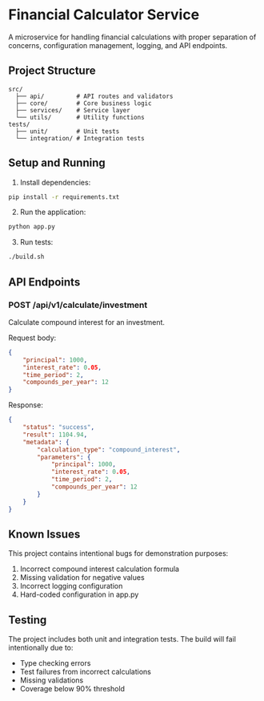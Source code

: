 # Financial Calculator Service

A microservice for handling financial calculations with proper separation of concerns, configuration management, logging, and API endpoints.

## Project Structure
```
src/
  ├── api/         # API routes and validators
  ├── core/        # Core business logic
  ├── services/    # Service layer
  └── utils/       # Utility functions
tests/
  ├── unit/        # Unit tests
  └── integration/ # Integration tests
```

## Setup and Running

1. Install dependencies:
```bash
pip install -r requirements.txt
```

2. Run the application:
```bash
python app.py
```

3. Run tests:
```bash
./build.sh
```

## API Endpoints

### POST /api/v1/calculate/investment
Calculate compound interest for an investment.

Request body:
```json
{
    "principal": 1000,
    "interest_rate": 0.05,
    "time_period": 2,
    "compounds_per_year": 12
}
```

Response:
```json
{
    "status": "success",
    "result": 1104.94,
    "metadata": {
        "calculation_type": "compound_interest",
        "parameters": {
            "principal": 1000,
            "interest_rate": 0.05,
            "time_period": 2,
            "compounds_per_year": 12
        }
    }
}
```

## Known Issues
This project contains intentional bugs for demonstration purposes:
1. Incorrect compound interest calculation formula
2. Missing validation for negative values
3. Incorrect logging configuration
4. Hard-coded configuration in app.py

## Testing
The project includes both unit and integration tests. The build will fail intentionally due to:
- Type checking errors
- Test failures from incorrect calculations
- Missing validations
- Coverage below 90% threshold 